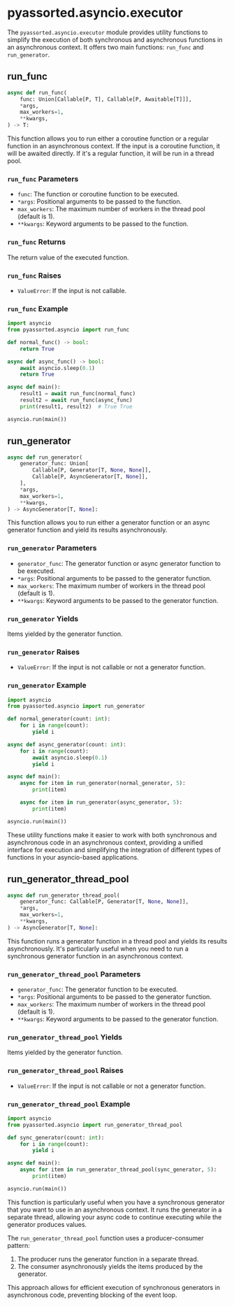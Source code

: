 # pyassorted.asyncio.executor

The `pyassorted.asyncio.executor` module provides utility functions to simplify the execution of both synchronous and asynchronous functions in an asynchronous context. It offers two main functions: `run_func` and `run_generator`.

## run_func

```python
async def run_func(
    func: Union[Callable[P, T], Callable[P, Awaitable[T]]],
    *args,
    max_workers=1,
    **kwargs,
) -> T:
```

This function allows you to run either a coroutine function or a regular function in an asynchronous context. If the input is a coroutine function, it will be awaited directly. If it's a regular function, it will be run in a thread pool.

### `run_func` Parameters

- `func`: The function or coroutine function to be executed.
- `*args`: Positional arguments to be passed to the function.
- `max_workers`: The maximum number of workers in the thread pool (default is 1).
- `**kwargs`: Keyword arguments to be passed to the function.

### `run_func` Returns

The return value of the executed function.

### `run_func` Raises

- `ValueError`: If the input is not callable.

### `run_func` Example

```python
import asyncio
from pyassorted.asyncio import run_func

def normal_func() -> bool:
    return True

async def async_func() -> bool:
    await asyncio.sleep(0.1)
    return True

async def main():
    result1 = await run_func(normal_func)
    result2 = await run_func(async_func)
    print(result1, result2)  # True True

asyncio.run(main())
```

## run_generator

```python
async def run_generator(
    generator_func: Union[
        Callable[P, Generator[T, None, None]],
        Callable[P, AsyncGenerator[T, None]],
    ],
    *args,
    max_workers=1,
    **kwargs,
) -> AsyncGenerator[T, None]:
```

This function allows you to run either a generator function or an async generator function and yield its results asynchronously.

### `run_generator` Parameters

- `generator_func`: The generator function or async generator function to be executed.
- `*args`: Positional arguments to be passed to the generator function.
- `max_workers`: The maximum number of workers in the thread pool (default is 1).
- `**kwargs`: Keyword arguments to be passed to the generator function.

### `run_generator` Yields

Items yielded by the generator function.

### `run_generator` Raises

- `ValueError`: If the input is not callable or not a generator function.

### `run_generator` Example

```python
import asyncio
from pyassorted.asyncio import run_generator

def normal_generator(count: int):
    for i in range(count):
        yield i

async def async_generator(count: int):
    for i in range(count):
        await asyncio.sleep(0.1)
        yield i

async def main():
    async for item in run_generator(normal_generator, 5):
        print(item)

    async for item in run_generator(async_generator, 5):
        print(item)

asyncio.run(main())
```

These utility functions make it easier to work with both synchronous and asynchronous code in an asynchronous context, providing a unified interface for execution and simplifying the integration of different types of functions in your asyncio-based applications.

## run_generator_thread_pool

```python
async def run_generator_thread_pool(
    generator_func: Callable[P, Generator[T, None, None]],
    *args,
    max_workers=1,
    **kwargs,
) -> AsyncGenerator[T, None]:
```

This function runs a generator function in a thread pool and yields its results asynchronously. It's particularly useful when you need to run a synchronous generator function in an asynchronous context.

### `run_generator_thread_pool` Parameters

- `generator_func`: The generator function to be executed.
- `*args`: Positional arguments to be passed to the generator function.
- `max_workers`: The maximum number of workers in the thread pool (default is 1).
- `**kwargs`: Keyword arguments to be passed to the generator function.

### `run_generator_thread_pool` Yields

Items yielded by the generator function.

### `run_generator_thread_pool` Raises

- `ValueError`: If the input is not callable or not a generator function.

### `run_generator_thread_pool` Example

```python
import asyncio
from pyassorted.asyncio import run_generator_thread_pool

def sync_generator(count: int):
    for i in range(count):
        yield i

async def main():
    async for item in run_generator_thread_pool(sync_generator, 5):
        print(item)

asyncio.run(main())
```

This function is particularly useful when you have a synchronous generator that you want to use in an asynchronous context. It runs the generator in a separate thread, allowing your async code to continue executing while the generator produces values.

The `run_generator_thread_pool` function uses a producer-consumer pattern:

1. The producer runs the generator function in a separate thread.
2. The consumer asynchronously yields the items produced by the generator.

This approach allows for efficient execution of synchronous generators in asynchronous code, preventing blocking of the event loop.
